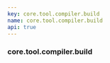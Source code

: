 ```yaml
---
key: core.tool.compiler.build
name: core.tool.compiler.build
api: true
---
```


### core.tool.compiler.build
